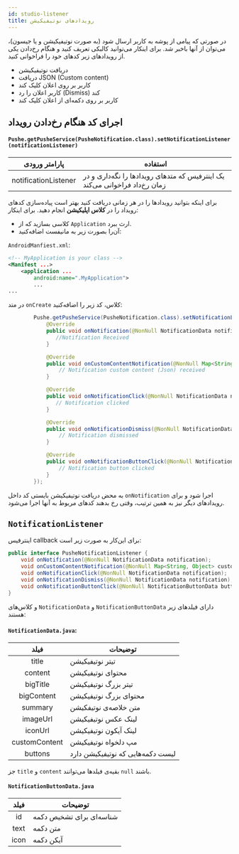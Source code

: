 ```yaml
---
id: studio-listener
title: رویدادهای نوتیفیکیشن
---
```



در صورتی که پیامی از پوشه به کاربر ارسال شود (به صورت نوتیفیکیشن و یا جیسون)، می‌توان از آنها باخبر شد.
برای اینکار می‌توانید کالبکی تعریف‌ کنید و هنگام رخ‌دادن یکی از رویدادهای زیر کدهای خود را فراخوانی کنید.
* دریافت نوتیفیکیشن
* دریافت JSON (Custom content)
* کاربر بر روی اعلان کلیک کند
* کاربر اعلان را رد (Dismiss) کند
* کاربر بر روی دکمه‌ای از اعلان کلیک کند

## اجرای کد هنگام رخ‌دادن رویداد


<div dir='ltr'>

#### `Pushe.getPusheService(PusheNotification.class).setNotificationListener(notificationListener)`

</div>

|پارامتر ورودی|استفاده|
|:--:|--|
|notificationListener|یک اینترفیس که متدهای رویدادها را نگه‌داری و در زمان رخ‌داد فراخوانی می‌کند|

برای اینکه بتوانید رویدادها را در هر زمانی دریافت کنید بهتر است پیاده‌سازی کدهای رویداد را در **کلاس اپلیکیشن** انجام دهید. برای اینکار:

* کلاسی بسازید که از `Application` ارث ببرد.
* آن‌را بصورت زیر به مانیفست اضافه‌کنید:

`AndroidManfiest.xml`:
```xml
<!-- MyApplication is your class -->
<Manifest ...>
    <application ...
        android:name=".MyApplication">
        ...
...
```

در متد `onCreate` کلاس، کد زیر را اضافه‌کنید:


```java
        Pushe.getPusheService(PusheNotification.class).setNotificationListener(new PusheNotificationListener() {
            @Override
            public void onNotification(@NonNull NotificationData notification) {
               //Notification Received
            }

            @Override
            public void onCustomContentNotification(@NonNull Map<String, Object> customContent) {
                // Notification custom content (Json) received
            }

            @Override
            public void onNotificationClick(@NonNull NotificationData notification) {
               // Notification clicked
            }

            @Override
            public void onNotificationDismiss(@NonNull NotificationData notification) {
                // Notification dismissed
            }

            @Override
            public void onNotificationButtonClick(@NonNull NotificationButtonData button, @NonNull NotificationData notification) {
                // Notification button clicked
            }
        });
```
به محض دریافت نوتیفیکیشن بایستی کد داخل `onNotification` اجرا شود و برای رویدادهای دیگر نیز به همین ترتیب، وقتی رخ بدهند کدهای مربوط به آنها اجرا می‌شود.


## `NotificationListener`


اینترفیس callback برای این‌کار به صورت زیر است:

```java
public interface PusheNotificationListener {
    void onNotification(@NonNull NotificationData notification);
    void onCustomContentNotification(@NonNull Map<String, Object> customContent);
    void onNotificationClick(@NonNull NotificationData notification);
    void onNotificationDismiss(@NonNull NotificationData notification);
    void onNotificationButtonClick(@NonNull NotificationButtonData button, @NonNull NotificationData notification);
}
```

و کلاس‌های `NotificationData` و `NotificationButtonData` دارای فیلدهای زیر هستند:

<div dir='ltr'>

#### `NotificationData.java`:

</div>

|فیلد|توضیحات|
|:--:|--|
|title|تیتر نوتیفیکیشن|
|content|محتوای نوتیفیکیشن|
|bigTitle|تیتر بزرگ نوتیفیکیشن|
|bigContent|محتوای بزرگ نوتیفیکیشن|
|summary|متن خلاصه‌ی نوتیفکیشن|
|imageUrl|لینک عکس نوتیفیکیشن|
|iconUrl|لینک آیکون نوتیفیکیشن|
|customContent|مپ دلخواه نوتیفیکیشن|
|buttons|لیست دکمه‌هایی که نوتیفیکیشن دارد|

جز `title` و `content` بقیه‌ی فیلدها می‌توانند `null` باشند.

<div dir='ltr'>

#### `NotificationButtonData.java`

</div>

|فیلد|توضیحات|
|:--:|--|
|id|شناسه‌ای برای تشخیص دکمه|
|text|متن دکمه|
|icon|آیکن دکمه|